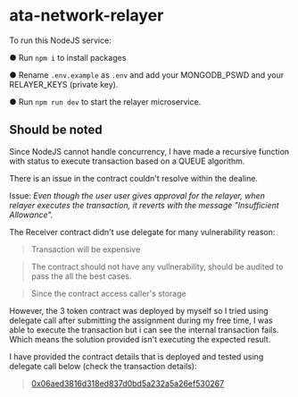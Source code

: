 # ata-network-relayer
To run this NodeJS service:

 ●	Run ```npm i``` to install packages
 
 ●	Rename ```.env.example``` as ```.env``` and add your MONGODB_PSWD and your RELAYER_KEYS (private key).
 
 ●	Run ```npm run dev``` to start the relayer microservice.
 
 
 ## Should be noted

Since NodeJS cannot handle concurrency, I have made a recursive function with status to execute transaction based on a QUEUE algorithm. 

There is an issue in the contract couldn't resolve within the dealine.

Issue:  *Even though the user user gives approval for the relayer, when relayer executes the transaction, it reverts with the message "Insufficient Allowance".*
 
The Receiver contract didn't use delegate for many vulnerability reason:

   > Transaction will be expensive
   
   > The contract should not have any vullnerability, should be audited to pass the all the best cases.
   
   > Since the contract access caller's storage
   
However, the 3 token contract was deployed by myself so I tried using delegate call after submitting the assignment during my free time, I was able to execute the transaction but i can see the internal transaction fails. Which means the solution provided isn't executing the expected result.

I have provided the contract details that is deployed and tested using delegate call below (check the transaction details):
   
 >  [0x06aed3816d318ed837d0bd5a232a5a26ef530267](https://mumbai.polygonscan.com/address/0x06aed3816d318ed837d0bd5a232a5a26ef530267)
 
 
  
  
